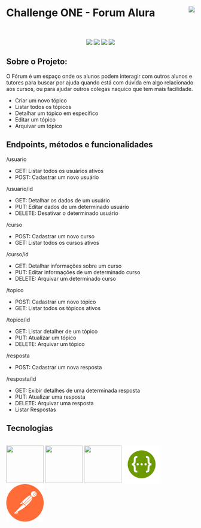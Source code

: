 # Challenge ONE - Forum Alura  <img align="right" src="https://cursos.alura.com.br/assets/images/certificates/new/logo/oracle-one-logo.png"><br><br>

<p align="center">
    <img src="https://img.shields.io/static/v1?label=JAVA&message=1.8&color=blue&style=for-the-badge"/>
    <img src="https://img.shields.io/static/v1?label=Spring&message=ONE&color=blue&style=for-the-badge" />
    <img src="http://img.shields.io/static/v1?label=Oracle&message=ONE&color=blue&style=for-the-badge"/>
    <img src="http://img.shields.io/static/v1?label=STATUS&message=FINALIZADO&color=blue&style=for-the-badge"/>
</p>

## Sobre o Projeto:
O Fórum é um espaço onde os alunos podem interagir com outros alunos e tutores para buscar por ajuda quando está com dúvida em algo relacionado aos cursos, ou para ajudar outros colegas naquico que tem mais facilidade.



  -  Criar um novo tópico
  -  Listar todos os tópicos
  -  Detalhar um tópico em específico
  -  Editar um tópico
  -  Arquivar um tópico

## Endpoints, métodos e funcionalidades
/usuario
  - GET: Listar todos os usuários ativos
  - POST: Cadastrar um novo usuário

/usuario/id
  - GET: Detalhar os dados de um usuário
  - PUT: Editar dados de um determinado usuário
  - DELETE: Desativar o determinado usuário

/curso
  - POST: Cadastrar um novo curso
  - GET: Listar todos os cursos ativos

/curso/id
  - GET: Detalhar informações sobre um curso
  - PUT: Editar informações de um determinado curso
  - DELETE: Arquivar um determinado curso

/topico
  - POST: Cadastrar um novo tópico
  - GET: Listar todos os tópicos ativos

/topico/id
  - GET: Listar detalher de um tópico
  - PUT: Atualizar um tópico
  - DELETE: Arquivar um tópico

/resposta
  - POST: Cadastrar um nova resposta

/resposta/id
  - GET: Exibir detalhes de uma determinada resposta
  - PUT: Atualizar uma resposta
  - DELETE: Arquivar uma resposta
  - Listar Respostas


## Tecnologias

<div style="display: inline_block"><br>
  <img height="100" width="100" src="https://cdn.jsdelivr.net/gh/devicons/devicon/icons/java/java-original-wordmark.svg">
  <img height="100" width="100" src="https://cdn.jsdelivr.net/gh/devicons/devicon/icons/spring/spring-original.svg">
  <img height="100" width="100" src="https://cdn.jsdelivr.net/gh/devicons/devicon/icons/mysql/mysql-original-wordmark.svg">
  <img height="100" width="100" src="https://raw.githubusercontent.com/juancassiano/forum-alura/fd2167ae604c808a8c6c02f4bddb4e0c8b585584/src/main/resources/assets/swagger-svgrepo-com.svg">
  <img height="100" width="100" src="https://raw.githubusercontent.com/juancassiano/forum-alura/fd2167ae604c808a8c6c02f4bddb4e0c8b585584/src/main/resources/assets/postman-icon-svgrepo-com.svg">

</div>
